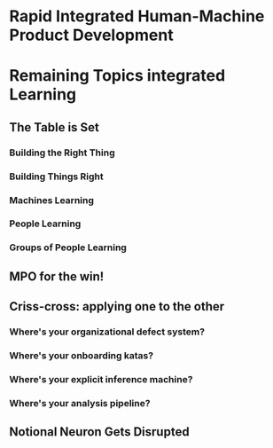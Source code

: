 

# Rapid Integrated Human-Machine Product Development #

# Remaining Topics integrated Learning

## The Table is Set

### Building the Right Thing

### Building Things Right

### Machines Learning

### People Learning

### Groups of People Learning



## MPO for the win!

## Criss-cross: applying one to the other

### Where's your organizational defect system?
### Where's your onboarding katas?

### Where's your explicit inference machine?

### Where's your analysis pipeline?


## Notional Neuron Gets Disrupted

